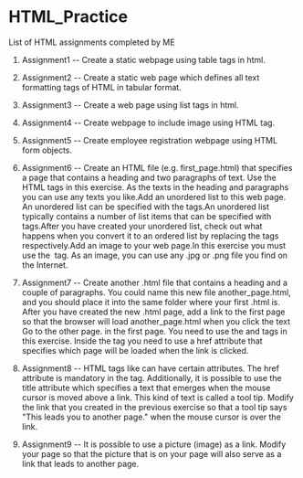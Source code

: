 # HTML_Practice

List of HTML assignments completed by ME

1. Assignment1 -- Create a static webpage using table tags in html.

2. Assignment2 --  Create a static web page which defines all text formatting tags of HTML in
tabular format.

3. Assignment3 -- Create a web page using list tags in html.

4. Assignment4 -- Create webpage to include image using HTML tag.

5. Assignment5 -- Create employee registration webpage using HTML form objects.

6. Assignment6 --  Create an HTML file (e.g. first_page.html) that specifies a page that contains a heading and two paragraphs of text. Use the HTML tags in this exercise. As the texts in the heading and paragraphs you can use any texts you like.Add an unordered list to this web page. An unordered list can be specified with the tags.An unordered list typically contains a number of list items that can be specified with tags.After you have created your unordered list, check out what happens when you convert it to an ordered list by replacing the tags respectively.Add an image to your web page.In this exercise you must use the <img> tag. As an image, you can use any .jpg or .png file you find on the Internet.

7. Assignment7 --  Create another .html file that contains a heading and a couple of paragraphs. You could name this new file another_page.html, and you should place it into the same folder where your first .html is. After you have created the new .html page, add a link to the first page so that the browser will load another_page.html when you click the text Go to the other page. in the first page. You need to use the <a> and </a> tags in this exercise. Inside the tag <a> you need to use a href attribute that specifies which page will be loaded when the link is clicked.

8. Assignment8 -- HTML tags like <a> can have certain attributes. The href attribute is mandatory in the <a> tag. Additionally, it is possible to use the title attribute which specifies a text that emerges when the mouse cursor is moved above a link. This kind of text is called a tool tip. Modify the link that you created in the previous exercise so that a tool tip says "This leads you to another page." when the mouse cursor is over the link.

9. Assignment9 -- It is possible to use a picture (image) as a link. Modify your page so that the picture that is on your page will also serve as a link that leads to another page.  


